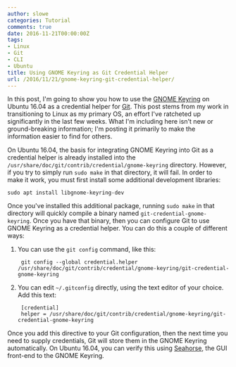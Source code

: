 ```yaml
---
author: slowe
categories: Tutorial
comments: true
date: 2016-11-21T00:00:00Z
tags:
- Linux
- Git
- CLI
- Ubuntu
title: Using GNOME Keyring as Git Credential Helper
url: /2016/11/21/gnome-keyring-git-credential-helper/
---
```


In this post, I'm going to show you how to use the [GNOME Keyring][link-2] on Ubuntu 16.04 as a credential helper for [Git][link-1]. This post stems from my work in transitioning to Linux as my primary OS, an effort I've ratcheted up significantly in the last few weeks. What I'm including here isn't new or ground-breaking information; I'm posting it primarily to make the information easier to find for others.

On Ubuntu 16.04, the basis for integrating GNOME Keyring into Git as a credential helper is already installed into the `/usr/share/doc/git/contrib/credential/gnome-keyring` directory. However, if you try to simply run `sudo make` in that directory, it will fail. In order to make it work, you must first install some additional development libraries:

    sudo apt install libgnome-keyring-dev

Once you've installed this additional package, running `sudo make` in that directory will quickly compile a binary named `git-credential-gnome-keyring`. Once you have that binary, then you can configure Git to use GNOME Keyring as a credential helper. You can do this a couple of different ways:

1. You can use the `git config` command, like this:

        git config --global credential.helper /usr/share/doc/git/contrib/credential/gnome-keyring/git-credential-gnome-keyring

2. You can edit `~/.gitconfig` directly, using the text editor of your choice. Add this text:

        [credential]
        helper = /usr/share/doc/git/contrib/credential/gnome-keyring/git-credential-gnome-keyring

Once you add this directive to your Git configuration, then the next time you need to supply credentials, Git will store them in the GNOME Keyring automatically. On Ubuntu 16.04, you can verify this using [Seahorse][link-3], the GUI front-end to the GNOME Keyring.



[link-1]: https://git-scm.com/
[link-2]: https://wiki.gnome.org/action/show/Projects/GnomeKeyring
[link-3]: https://wiki.gnome.org/Apps/Seahorse
[link-4]: https://www.ubuntu.com/
